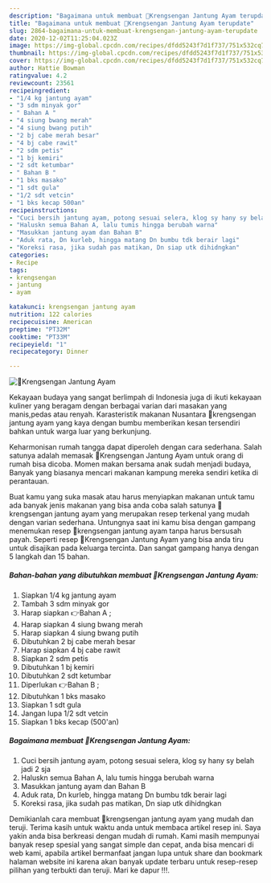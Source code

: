 ```yaml
---
description: "Bagaimana untuk membuat 🐔Krengsengan Jantung Ayam terupdate"
title: "Bagaimana untuk membuat 🐔Krengsengan Jantung Ayam terupdate"
slug: 2864-bagaimana-untuk-membuat-krengsengan-jantung-ayam-terupdate
date: 2020-12-02T11:25:04.023Z
image: https://img-global.cpcdn.com/recipes/dfdd5243f7d1f737/751x532cq70/🐔krengsengan-jantung-ayam-foto-resep-utama.jpg
thumbnail: https://img-global.cpcdn.com/recipes/dfdd5243f7d1f737/751x532cq70/🐔krengsengan-jantung-ayam-foto-resep-utama.jpg
cover: https://img-global.cpcdn.com/recipes/dfdd5243f7d1f737/751x532cq70/🐔krengsengan-jantung-ayam-foto-resep-utama.jpg
author: Hattie Bowman
ratingvalue: 4.2
reviewcount: 23561
recipeingredient:
- "1/4 kg jantung ayam"
- "3 sdm minyak gor"
- " Bahan A "
- "4 siung bwang merah"
- "4 siung bwang putih"
- "2 bj cabe merah besar"
- "4 bj cabe rawit"
- "2 sdm petis"
- "1 bj kemiri"
- "2 sdt ketumbar"
- " Bahan B "
- "1 bks masako"
- "1 sdt gula"
- "1/2 sdt vetcin"
- "1 bks kecap 500an"
recipeinstructions:
- "Cuci bersih jantung ayam, potong sesuai selera, klog sy hany sy belah jadi 2 sja"
- "Haluskn semua Bahan A, lalu tumis hingga berubah warna"
- "Masukkan jantung ayam dan Bahan B"
- "Aduk rata, Dn kurleb, hingga matang Dn bumbu tdk berair lagi"
- "Koreksi rasa, jika sudah pas matikan, Dn siap utk dihidngkan"
categories:
- Recipe
tags:
- krengsengan
- jantung
- ayam

katakunci: krengsengan jantung ayam 
nutrition: 122 calories
recipecuisine: American
preptime: "PT32M"
cooktime: "PT33M"
recipeyield: "1"
recipecategory: Dinner

---
```



![🐔Krengsengan Jantung Ayam](https://img-global.cpcdn.com/recipes/dfdd5243f7d1f737/751x532cq70/🐔krengsengan-jantung-ayam-foto-resep-utama.jpg)

Kekayaan budaya yang sangat berlimpah di Indonesia juga di ikuti kekayaan kuliner yang beragam dengan berbagai varian dari masakan yang manis,pedas atau renyah. Karasteristik makanan Nusantara 🐔krengsengan jantung ayam yang kaya dengan bumbu memberikan kesan tersendiri bahkan untuk warga luar yang berkunjung.


Keharmonisan rumah tangga dapat diperoleh dengan cara sederhana. Salah satunya adalah memasak 🐔Krengsengan Jantung Ayam untuk orang di rumah bisa dicoba. Momen makan bersama anak sudah menjadi budaya, Banyak yang biasanya mencari makanan kampung mereka sendiri ketika di perantauan.



Buat kamu yang suka masak atau harus menyiapkan makanan untuk tamu ada banyak jenis makanan yang bisa anda coba salah satunya 🐔krengsengan jantung ayam yang merupakan resep terkenal yang mudah dengan varian sederhana. Untungnya saat ini kamu bisa dengan gampang menemukan resep 🐔krengsengan jantung ayam tanpa harus bersusah payah.
Seperti resep 🐔Krengsengan Jantung Ayam yang bisa anda tiru untuk disajikan pada keluarga tercinta. Dan sangat gampang hanya dengan 5 langkah dan 15 bahan.


<!--inarticleads1-->

##### Bahan-bahan yang dibutuhkan membuat 🐔Krengsengan Jantung Ayam:

1. Siapkan 1/4 kg jantung ayam
1. Tambah 3 sdm minyak gor
1. Harap siapkan  👉Bahan A ;
1. Harap siapkan 4 siung bwang merah
1. Harap siapkan 4 siung bwang putih
1. Dibutuhkan 2 bj cabe merah besar
1. Harap siapkan 4 bj cabe rawit
1. Siapkan 2 sdm petis
1. Dibutuhkan 1 bj kemiri
1. Dibutuhkan 2 sdt ketumbar
1. Diperlukan  👉Bahan B ;
1. Dibutuhkan 1 bks masako
1. Siapkan 1 sdt gula
1. Jangan lupa 1/2 sdt vetcin
1. Siapkan 1 bks kecap (500&#39;an)




<!--inarticleads2-->

##### Bagaimana membuat  🐔Krengsengan Jantung Ayam:

1. Cuci bersih jantung ayam, potong sesuai selera, klog sy hany sy belah jadi 2 sja
1. Haluskn semua Bahan A, lalu tumis hingga berubah warna
1. Masukkan jantung ayam dan Bahan B
1. Aduk rata, Dn kurleb, hingga matang Dn bumbu tdk berair lagi
1. Koreksi rasa, jika sudah pas matikan, Dn siap utk dihidngkan




Demikianlah cara membuat 🐔krengsengan jantung ayam yang mudah dan teruji. Terima kasih untuk waktu anda untuk membaca artikel resep ini. Saya yakin anda bisa berkreasi dengan mudah di rumah. Kami masih mempunyai banyak resep spesial yang sangat simple dan cepat, anda bisa mencari di web kami, apabila artikel bermanfaat jangan lupa untuk share dan bookmark halaman website ini karena akan banyak update terbaru untuk resep-resep pilihan yang terbukti dan teruji. Mari ke dapur !!!. 
